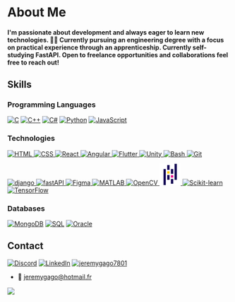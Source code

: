# About Me

#### I'm passionate about development and always eager to learn new technologies. 🧑‍💻 Currently pursuing an engineering degree with a focus on practical experience through an apprenticeship. Currently self-studying FastAPI. Open to freelance opportunities and collaborations feel free to reach out!

## Skills

### Programming Languages

[![C](https://img.icons8.com/?size=48&id=shQTXiDQiQVR&format=png&color=000000)](https://en.wikipedia.org/wiki/C_(programming_language)) 
[![C++](https://img.icons8.com/?size=48&id=TpULddJc4gTh&format=png&color=000000)](https://en.wikipedia.org/wiki/C%2B%2B) 
[![C#](https://i.imgur.com/P5GZxv3.png)](https://docs.microsoft.com/en-us/dotnet/csharp/) 
[![Python](https://img.icons8.com/color/48/000000/python.png)](https://www.python.org/) 
[![JavaScript](https://img.icons8.com/color/48/000000/javascript.png)](https://developer.mozilla.org/en-US/docs/Web/JavaScript) 

### Technologies

<p align="left">
  <!-- Frontend Technologies -->
  <a href="https://developer.mozilla.org/en-US/docs/Web/HTML" target="_blank" rel="noreferrer">
    <img src="https://img.icons8.com/color/48/000000/html-5.png" alt="HTML" width="48" height="48"/>
  </a>
  <a href="https://developer.mozilla.org/en-US/docs/Web/CSS" target="_blank" rel="noreferrer">
    <img src="https://img.icons8.com/color/48/000000/css3.png" alt="CSS" width="48" height="48"/>
  </a>
  <a href="https://reactjs.org/" target="_blank" rel="noreferrer">
    <img src="https://img.icons8.com/color/48/000000/react-native.png" alt="React" width="48" height="48"/>
  </a>
  <a href="https://angular.io/" target="_blank" rel="noreferrer">
    <img src="https://img.icons8.com/color/48/000000/angularjs.png" alt="Angular" width="48" height="48"/>
  </a>
  <a href="https://flutter.dev/" target="_blank" rel="noreferrer">
    <img src="https://img.icons8.com/color/48/000000/flutter.png" alt="Flutter" width="48" height="48"/>
  </a>
  <a href="https://unity.com/" target="_blank" rel="noreferrer">
    <img src="https://img.icons8.com/color/48/000000/unity.png" alt="Unity" width="48" height="48"/>
  </a>

  <!-- Development Tools -->
  <a href="https://www.gnu.org/software/bash/" target="_blank" rel="noreferrer">
    <img src="https://img.icons8.com/color/48/000000/bash.png" alt="Bash" width="48" height="48"/>
  </a>
  <a href="https://git-scm.com/" target="_blank" rel="noreferrer">
    <img src="https://img.icons8.com/color/48/000000/git.png" alt="Git" width="48" height="48"/>
  </a>

  <!-- Design and Data Tools -->
  <a href="https://www.djangoproject.com/" target="_blank" rel="noreferrer"> <img src="https://cdn.worldvectorlogo.com/logos/django.svg" alt="django" width="48" height="48"/>
  <a href="https://fastapi.tiangolo.com/" target="_blank" rel="noreferrer"> <img src="https://svgmix.com/uploads/skillicons/151df7-fastapi.svg" alt="fastAPI" width="48" height="48">
  <a href="https://www.figma.com/" target="_blank" rel="noreferrer">
    <img src="https://www.vectorlogo.zone/logos/figma/figma-icon.svg" alt="Figma" width="48" height="48"/>
  </a>
  <a href="https://www.mathworks.com/" target="_blank" rel="noreferrer">
    <img src="https://upload.wikimedia.org/wikipedia/commons/2/21/Matlab_Logo.png" alt="MATLAB" width="48" height="48"/>
  </a>
  <a href="https://opencv.org/" target="_blank" rel="noreferrer">
    <img src="https://www.vectorlogo.zone/logos/opencv/opencv-icon.svg" alt="OpenCV" width="48" height="48"/>
  </a>
  <a href="https://pandas.pydata.org/" target="_blank" rel="noreferrer">
    <img src="https://raw.githubusercontent.com/devicons/devicon/2ae2a900d2f041da66e950e4d48052658d850630/icons/pandas/pandas-original.svg" alt="Pandas" width="48" height="48"/>
  </a>
  <a href="https://scikit-learn.org/" target="_blank" rel="noreferrer">
    <img src="https://upload.wikimedia.org/wikipedia/commons/0/05/Scikit_learn_logo_small.svg" alt="Scikit-learn" width="48" height="48"/>
  </a>
  <a href="https://www.tensorflow.org" target="_blank" rel="noreferrer">
    <img src="https://www.vectorlogo.zone/logos/tensorflow/tensorflow-icon.svg" alt="TensorFlow" width="48" height="48"/>
  </a>
</p>

### Databases

[![MongoDB](https://img.icons8.com/color/48/000000/mongodb.png)](https://www.mongodb.com/) 
[![SQL](https://img.icons8.com/?size=48&id=UFF3hmipmJ2V&format=png&color=000000)](https://www.sql.com/) 
[![Oracle](https://img.icons8.com/?size=48&id=39913&format=png&color=000000)](https://www.oracle.com/) 

## Contact

[![Discord](https://img.icons8.com/?size=48&id=2mIgusGquJFz&format=png&color=000000)](https://discord.com/users/Yolke#6345) 
[![LinkedIn](https://img.icons8.com/?size=48&id=13930&format=png&color=000000)](https://www.linkedin.com/in/j%C3%A9r%C3%A9my-gago-b9615a1a4/) 
<a href="https://www.hackerrank.com/jeremygago7801" target="blank"><img align="top" src="https://raw.githubusercontent.com/rahuldkjain/github-profile-readme-generator/master/src/images/icons/Social/hackerrank.svg" alt="jeremygago7801" height="48" width="48" /></a>

- 📧 [jeremygago@hotmail.fr](mailto:jeremygago@hotmail.fr)


<a href="https://github.com/Yolke">
  <img height=200 align="center" src="https://github-readme-stats.vercel.app/api/top-langs?username=Yolke&layout=compact&langs_count=8&card_width=320" />
</a>
